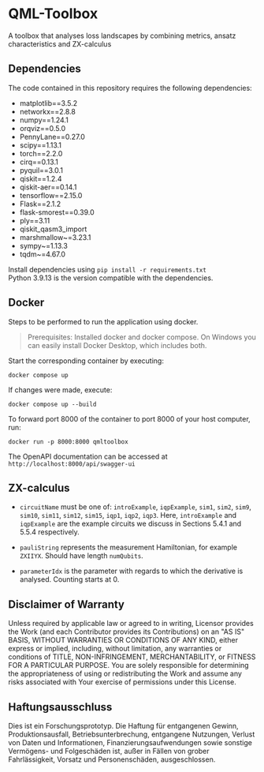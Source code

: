 # QML-Toolbox
A toolbox that analyses loss landscapes by combining metrics, ansatz characteristics and ZX-calculus

## Dependencies
The code contained in this repository requires the following dependencies:
- matplotlib==3.5.2
- networkx==2.8.8
- numpy==1.24.1
- orqviz==0.5.0
- PennyLane==0.27.0
- scipy==1.13.1
- torch==2.2.0
- cirq==0.13.1
- pyquil==3.0.1
- qiskit==1.2.4
- qiskit-aer==0.14.1
- tensorflow==2.15.0
- Flask==2.1.2
- flask-smorest==0.39.0
- ply==3.11
- qiskit_qasm3_import
- marshmallow~=3.23.1
- sympy~=1.13.3
- tqdm~=4.67.0

Install dependencies using ``pip install -r requirements.txt``  
Python 3.9.13 is the version compatible with the dependencies.

## Docker
Steps to be performed to run the application using docker.

> Prerequisites: Installed docker and docker compose.
  On Windows you can easily install Docker Desktop, which includes both.

Start the corresponding container by executing:
```
docker compose up
```

If changes were made, execute:
```
docker compose up --build
```

To forward port 8000 of the container to port 8000 of your host computer, run:
```
docker run -p 8000:8000 qmltoolbox
```

The OpenAPI documentation can be accessed at ``http://localhost:8000/api/swagger-ui``

## ZX-calculus


* `circuitName` must be one of: `introExample`, `iqpExample`, `sim1`, `sim2`, `sim9`, `sim10`, `sim11`, `sim12`, `sim15`, `iqp1`, `iqp2`, `iqp3`. Here, `introExample` and `iqpExample` are the example circuits we discuss in Sections 5.4.1 and 5.5.4 respectively.

* `pauliString` represents the measurement Hamiltonian, for example `ZXIIYX`. Should have length `numQubits`.

* `parameterIdx` is the parameter with regards to which the derivative is analysed. Counting starts at 0.


## Disclaimer of Warranty
Unless required by applicable law or agreed to in writing, 
Licensor provides the Work (and each Contributor provides its Contributions) on an "AS IS" BASIS,
WITHOUT WARRANTIES OR CONDITIONS OF ANY KIND, either express or implied, including, without limitation,
any warranties or conditions of TITLE, NON-INFRINGEMENT, MERCHANTABILITY, or FITNESS FOR A PARTICULAR PURPOSE.
You are solely responsible for determining the appropriateness of using or redistributing the Work
and assume any risks associated with Your exercise of permissions under this License.

## Haftungsausschluss
Dies ist ein Forschungsprototyp.
Die Haftung für entgangenen Gewinn, Produktionsausfall, Betriebsunterbrechung, entgangene Nutzungen,
Verlust von Daten und Informationen, Finanzierungsaufwendungen sowie sonstige Vermögens- und Folgeschäden ist,
außer in Fällen von grober Fahrlässigkeit, Vorsatz und Personenschäden, ausgeschlossen.